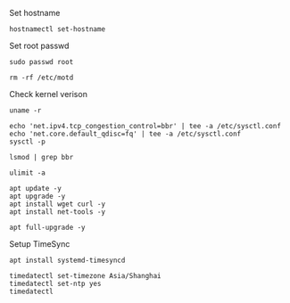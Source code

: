 Set hostname
```
hostnamectl set-hostname
```

Set root passwd

```
sudo passwd root
```

```
rm -rf /etc/motd
```

Check kernel verison

```
uname -r
```

```
echo 'net.ipv4.tcp_congestion_control=bbr' | tee -a /etc/sysctl.conf
echo 'net.core.default_qdisc=fq' | tee -a /etc/sysctl.conf
sysctl -p

```

```
lsmod | grep bbr
```

```
ulimit -a
```

```
apt update -y
apt upgrade -y
apt install wget curl -y
apt install net-tools -y
```

```
apt full-upgrade -y
```

Setup TimeSync

```
apt install systemd-timesyncd

timedatectl set-timezone Asia/Shanghai
timedatectl set-ntp yes
timedatectl

```
